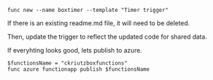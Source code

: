 ```
func new --name boxtimer --template "Timer trigger"
```

If there is an existing readme.md file, it will need to be deleted.

Then, update the trigger to reflect the updated code for shared data.

If everyhting looks good, lets publish to azure.
```
$functionsName = "ckriutzboxfunctions"
func azure functionapp publish $functionsName
```